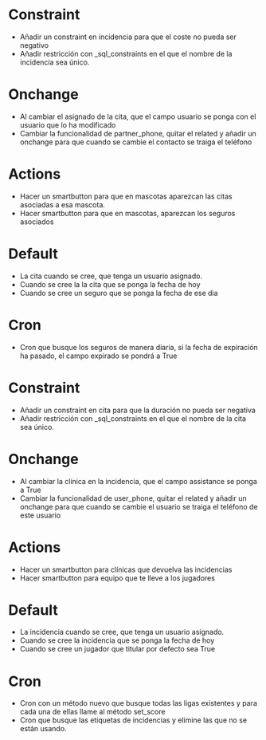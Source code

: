 # Constraint
* Añadir un constraint en incidencia para que el coste no pueda ser negativo
* Añadir restricción con _sql_constraints en el que el nombre de la incidencia sea único.

# Onchange
* Al cambiar el asignado de la cita, que el campo usuario se ponga con el usuario que lo ha modificado
* Cambiar la funcionalidad de partner_phone, quitar el related y añadir un onchange para que cuando se cambie el contacto se traiga el teléfono

# Actions
* Hacer un smartbutton para que en mascotas aparezcan las citas asociadas a esa mascota.
* Hacer smartbutton para que en mascotas, aparezcan los seguros asociados

# Default
* La cita cuando se cree, que tenga un usuario asignado.
* Cuando se cree la la cita que se ponga la fecha de hoy
* Cuando se cree un seguro que se ponga la fecha de ese dia

# Cron
* Cron que busque los seguros de manera diaria, si la fecha de expiración ha pasado, el campo expirado se pondrá a True



# Constraint
* Añadir un constraint en cita para que la duración no pueda ser negativa
* Añadir restricción con _sql_constraints en el que el nombre de la cita sea único.

# Onchange
* Al cambiar la clínica en la incidencia, que el campo assistance se ponga a True
* Cambiar la funcionalidad de user_phone, quitar el related y añadir un onchange para que cuando se cambie el usuario se traiga el teléfono de este usuario

# Actions
* Hacer un smartbutton para clínicas que devuelva las incidencias
* Hacer smartbutton para equipo que te lleve a los jugadores

# Default
* La incidencia cuando se cree, que tenga un usuario asignado.
* Cuando se cree la incidencia que se ponga la fecha de hoy
* Cuando se cree un jugador que titular por defecto sea True

# Cron
* Cron con un método nuevo que busque todas las ligas existentes y para cada una de ellas llame al método set_score
* Cron que busque las etiquetas de incidencias y elimine las que no se están usando.
